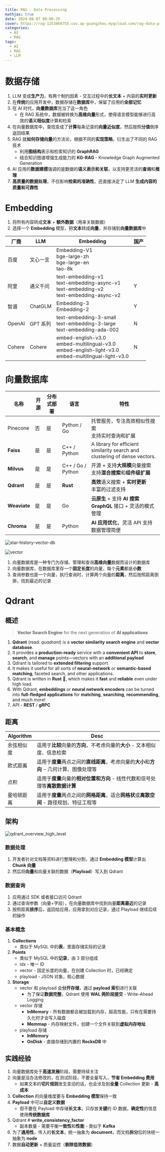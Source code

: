 ```yaml
---
title: RAG - Data Processing
mathjax: true
date: 2024-08-07 00:06:25
cover: https://rag-1253868755.cos.ap-guangzhou.myqcloud.com/rag-data-processing.png
categories:
  - AI
  - RAG
tags:
  - AI
  - RAG
  - LLM
---
```


# 数据存储

1. LLM 变成**生产力**，有两个制约因素 - 交互过程中的**长文本** + 内容的**实时更新**
2. 在**传统**的应用开发中，数据存储在**数据库**中，保留了应用的**全部记忆**
3. 在 AI 时代，**向量数据库**充当了这一角色
   - 在 RAG 系统中，数据被转换为**高维向量**形式，使得语言模型能够进行高效的**语义相似度**计算和检索
4. 在向量数据库中，查找变成了**计算**每条记录的**向量近似度**，然后按照**分值**倒序返回结果
5. RAG 就**如何存储向量**的方法论，根据不同的**实现策略**，衍生出了不同的 RAG 技术
   - 利用**图结构**表示和检索知识的 **GraphRAG**
   - 结合知识图谱增强生成能力的 **KG-RAG** - Knowledge Graph Augmented Generation
6. AI 应用的**数据建模**强调的是数据的**语义表示和关联**，以支持更灵活的**查询**和**推理**
7. **高质量的数据处理**，不仅影响**检索的准确性**，还直接决定了 LLM **生成内容的质量和可靠性**

<!-- more -->

# Embedding

1. 将所有内容转成**文本** + **额外数据**（用来关联数据）
2. 选择一个 **Embedding** 模型，把**文本**转成**向量**，并存储到**向量数据库**中

| 厂商   | LLM      | Embedding                                                    | 国产 |
| ------ | -------- | ------------------------------------------------------------ | ---- |
| 百度   | 文心一言 | Embedding-V1<br />bge-large-zh<br />bge-large-en<br />tao-8k |      |
| 阿里   | 通义千问 | text-embedding-v1<br />text-embedding-async-v1<br />text-embedding-v2<br />text-embedding-async-v2 | Y    |
| 智谱   | ChatGLM  | Embedding-3<br />Embedding-2                                 | Y    |
| OpenAI | GPT 系列 | text-embedding-3-small<br />text-embedding-3-large<br />text-embedding-ada-002 | N    |
| Cohere | Cohere   | embed-english-v3.0<br />embed-multilingual-v3.0<br />embed-english-light-v3.0<br />embed-multilingual-light-v3.0 | N    |

# 向量数据库

| 名称         | 开源 | 分布式部署 | 语言              | 特性                                                         |
| ------------ | ---- | ---------- | ----------------- | ------------------------------------------------------------ |
| Pinecone     | 否   | 是         | Python / Go       | 托管服务，专注高效相似性搜索<br />支持实时查询和扩展         |
| **Faiss**    | 是   | 是         | C++ / Python      | A library for efficient similarity search and clustering of dense vectors. |
| **Milvus**   | 是   | 是         | C++ / Go / Python | 开源 + 支持**大规模**向量搜索<br />支持**混合搜索**和**组件级扩展** |
| **Qdrant**   | 是   | 是         | **Rust**          | **高效**语义搜索 + **实时更新**<br />丰富的过滤支持          |
| **Weaviate** | 是   | 是         | Go                | **云原生** + 支持 **AI 搜索**<br />**GraphQL** 接口 + 灵活的模式管理 |
| **Chroma**   | 是   | 是         | Python            | **AI 应用优化**，灵活 API 支持<br />数据管理简便             |

![star-history-vector-db](https://rag-1253868755.cos.ap-guangzhou.myqcloud.com/star-history-vector-db.png)

![vector](https://rag-1253868755.cos.ap-guangzhou.myqcloud.com/vector.webp)

1. 向量数据库是一种专门为存储、管理和查询**高维向量**数据而设计的数据库
2. 向量数据库，在数据库里存一个**固定长度**的向量，每个**元素**都是**小数**
3. 查询参数也是一个向量，执行查询时，计算两个向量的**距离**，然后按照距离倒排，找到最近的记录

# Qdrant

## 概述

> **Vector Search Engine** for the next generation of **AI applications**

1. **Qdrant** (read: *quadrant*) is a **vector similarity search engine** and **vector database**.
2. It provides a **production-ready** service with a **convenient API** to **store**, **search**, and **manage** points—vectors with an **additional payload**
3. Qdrant is tailored to **extended filtering** support.
4. It makes it useful for all sorts of **neural-network** or **semantic-based matching**, faceted search, and other applications.
5. Qdrant is written in **Rust** 🦀, which makes it **fast** and **reliable** even under high load.
6. With Qdrant, **embeddings** or **neural network encoders** can be turned into **full-fledged applications** for **matching**, **searching**, **recommending**, and much more!
7. API - **REST** / **gRPC**

## 距离

| Algorithm  | Desc                                                         |
| ---------- | ------------------------------------------------------------ |
| 余弦相似度 | 适用于**比较**向量的**方向**，不考虑向量的**大小** - 文本相似度、信息检索 |
| 欧式距离   | 适用于**度量**两点之间的**直线距离**，考虑向量的**大小**和**方向** - 几何计算、图像处理等 |
| 点积       | 适用于**度量**向量的**相对位置和方向** - 线性代数和信号处理等**离散数据计算** |
| 曼哈顿距离 | 适用于**度量**两点之间的**网格距离**，适合**网格状**或**离散空间** - 路径规划、特征工程等 |

## 架构

![qdrant_overview_high_level](https://rag-1253868755.cos.ap-guangzhou.myqcloud.com/qdrant_overview_high_level.png)

### 数据处理

1. 开发者针对文档等资料进行整理和分割，通过 **Embedding 模型**计算出 **Chunk 向量**
2. 然后将**向量**和向量关联的数据（**Playload**）写入到 Qdrant

### 数据查询

1. 应用通过 SDK 或者接口访问 Qdrant
2. 通过查询参数（向量+字段），在向量数据库中找到向量**距离最近**的记录
3. 按照距离**排序**后，返回给应用，应用拿到对应记录，通过 Playload 继续后续的操作

### 基本概念

1. **Collections**
   - 类似于 MySQL 中的**表**，里面存储实际的记录
2. **Points**
   - 类似于 MySQL 中的**记录**，由 3 部分组成
   - idx - 唯一 ID
   - vector - 固定长度的向量，在创建 Collection 时，已经确定
   - playload - JSON 对象，核心数据
3. **Storage**
   - vector 和 playload 会**分开存储**，通过 **payload 索引**进行关联
     - 为了保证**数据完整**，Qdrant 使用 **WAL 两阶段提交** - Write-Ahead Logging
   - vector 存储
     - **InMemory** - 所有数据都会被加载到内存，超高性能，只有在需要持久化时才会写入磁盘
     - **Memmap** - 内存映射文件，创建一个文件关联到**虚拟内存地址**
   - playload 存储
     - **InMemory**
     - **OnDisk** - 直接存储到内置的 **RocksDB** 中

## 实践经验

1. 向量数据库处于**高速发展**阶段，需要持续关注
2. 向量是没办法修改的，在测试阶段，不要全量写入，**节省 Embedding 费用**
   - 如果文本的**切片规则**发生变动的话，也会涉及到**全量** Collection 更新 - **高成本**
3. **Collection** 的向量维度要与 **Embedding 模型**保持一致
4. **Payload** 中可以**自定义数据**
   - 但不要在 Payload 中存储**长文本**，只存放**关键**的 ID 数据，**确定性**的信息使用**传统数据库**
5. Qdrant # **write_consistency_factor**
   - 副本数量 - 需要平衡**一致性**和**性能** - 类似于 **Kafka**
6. 为了**通用性**，传入的**长文本**，统一抽象为 **document**，而文档**拆分**后的块统一抽象为 **node**
7. 数据**自动更新** + 质量监控（**剔除低效数据**）

